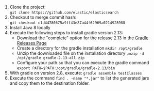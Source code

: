 1. Clone the project:  
   `git clone https://github.com/elastic/elasticsearch`
2. Checkout to merge commit hash:  
   `git checkout c1d44780675a9ff43e87a44f62969a0214928988`
3. Install Java 8 locally
4. Execute the following steps to install gradle version 2.13:
   * Download the "complete" option for the release 2.13 in the [Gradle Releases Page](https://gradle.org/releases/)
   * Create a directory for the gradle installation
      `mkdir /opt/gradle`
   * Unzip the downloaded file on the installation directory
      `unzip -d /opt/gradle gradle-2.13-all.zip`
   * Configure your path so that you can execute the gradle command
      `export PATH=$PATH:/opt/gradle/gradle-2.13/bin`
5. With gradle on version 2.8, execute:
   `gradle assemble testClasses`
6. Execute the command `find . -name "*.jar"` to list the generated jars and copy them to the destination folder.
